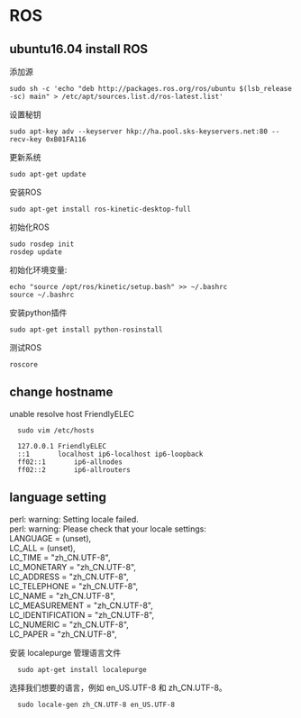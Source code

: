 # ROS
## ubuntu16.04 install ROS
   添加源
    
    sudo sh -c 'echo "deb http://packages.ros.org/ros/ubuntu $(lsb_release -sc) main" > /etc/apt/sources.list.d/ros-latest.list'
   设置秘钥
    
    sudo apt-key adv --keyserver hkp://ha.pool.sks-keyservers.net:80 --recv-key 0xB01FA116
   更新系统
    
    sudo apt-get update
   安装ROS
    
    sudo apt-get install ros-kinetic-desktop-full
   初始化ROS
    
    sudo rosdep init
    rosdep update
   初始化环境变量:
    
    echo "source /opt/ros/kinetic/setup.bash" >> ~/.bashrc
    source ~/.bashrc
   安装python插件
    
    sudo apt-get install python-rosinstall      
   测试ROS
    
    roscore
## change hostname

unable resolve host FriendlyELEC

      sudo vim /etc/hosts
      
      127.0.0.1	FriendlyELEC
      ::1		localhost ip6-localhost ip6-loopback
      ff02::1		ip6-allnodes
      ff02::2		ip6-allrouters
   
## language setting

perl: warning: Setting locale failed. <br>
perl: warning: Please check that your locale settings: <br>
LANGUAGE = (unset), <br>
LC_ALL = (unset), <br>
LC_TIME = "zh_CN.UTF-8", <br>
LC_MONETARY = "zh_CN.UTF-8", <br>
LC_ADDRESS = "zh_CN.UTF-8", <br>
LC_TELEPHONE = "zh_CN.UTF-8",<br>
LC_NAME = "zh_CN.UTF-8", <br>
LC_MEASUREMENT = "zh_CN.UTF-8", <br>
LC_IDENTIFICATION = "zh_CN.UTF-8", <br>
LC_NUMERIC = "zh_CN.UTF-8", <br>
LC_PAPER = "zh_CN.UTF-8", <br>
		
   安装 localepurge 管理语言文件
   
      sudo apt-get install localepurge
      
   选择我们想要的语言，例如 en_US.UTF-8 和 zh_CN.UTF-8。
   
      sudo locale-gen zh_CN.UTF-8 en_US.UTF-8
  

